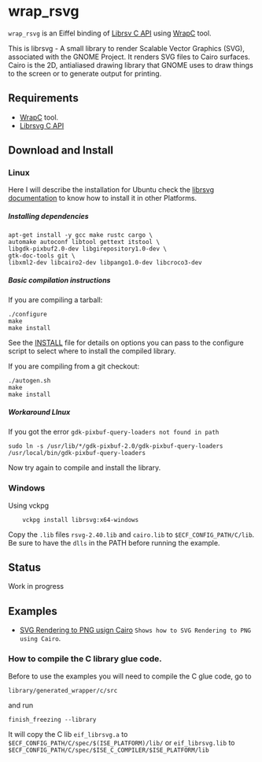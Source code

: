 # wrap_rsvg
`wrap_rsvg` is an Eiffel binding of [Librsv C API](https://github.com/GNOME/librsvg) 
using [WrapC](https://github.com/eiffel-wrap-c/WrapC) tool.

This is librsvg - A small library to render Scalable Vector Graphics (SVG), associated with the GNOME Project. It renders SVG files to Cairo surfaces. Cairo is the 2D, antialiased drawing library that GNOME uses to draw things to the screen or to generate output for printing.

## Requirements 

*  [WrapC](https://github.com/eiffel-wrap-c/WrapC) tool.
*  [Librsvg C API](https://github.com/GNOME/librsvg)


## Download and  Install

### Linux
Here I will describe the installation for Ubuntu check the [librsvg documentation](https://github.com/GNOME/librsvg/blob/mainline/COMPILING.md) to know
how to install it in other Platforms.

##### Installing dependencies

	apt-get install -y gcc make rustc cargo \
	automake autoconf libtool gettext itstool \
	libgdk-pixbuf2.0-dev libgirepository1.0-dev \
	gtk-doc-tools git \
	libxml2-dev libcairo2-dev libpango1.0-dev libcroco3-dev
	
##### Basic compilation instructions

If you are compiling a tarball:

	./configure
	make
	make install

See the [INSTALL](https://github.com/GNOME/librsvg/blob/mainline/INSTALL) file for details on options you can pass to the configure script to select where to install the compiled library.

If you are compiling from a git checkout:

	./autogen.sh
	make
	make install
	

##### Workaround LInux
If you got the error `gdk-pixbuf-query-loaders not found in path` 

	sudo ln -s /usr/lib/*/gdk-pixbuf-2.0/gdk-pixbuf-query-loaders /usr/local/bin/gdk-pixbuf-query-loaders

Now try again to compile and install the library.

	
### Windows
Using vckpg

		vckpg install librsvg:x64-windows

Copy the `.lib` files `rsvg-2.40.lib` and `cairo.lib` to `$ECF_CONFIG_PATH/C/lib`.
Be sure to have the `dlls` in the PATH before running the example.

## Status

Work in progress


## Examples
* [SVG Rendering to PNG usign Cairo](examples/simple) `Shows how to SVG Rendering to PNG using Cairo`.

### How to compile the C library glue code.

Before to use the examples you will need to compile the C glue code, go to 

	library/generated_wrapper/c/src

and run

	finish_freezing --library

It will copy the C lib `eif_librsvg.a` to `$ECF_CONFIG_PATH/C/spec/$(ISE_PLATFORM)/lib/`  or `eif_librsvg.lib`  to `$ECF_CONFIG_PATH/C/spec/$ISE_C_COMPILER/$ISE_PLATFORM/lib` 






